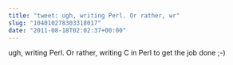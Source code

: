 ```yaml
---
title: "tweet: ugh, writing Perl. Or rather, wr"
slug: "104010278303318017"
date: "2011-08-18T02:02:37+00:00"
---
```

ugh, writing Perl. Or rather, writing C in Perl to get the job done ;-)